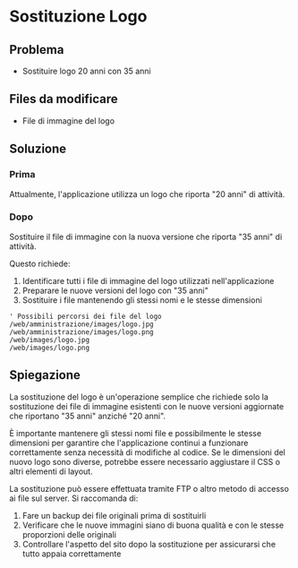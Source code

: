 # Sostituzione Logo

## Problema
- Sostituire logo 20 anni con 35 anni

## Files da modificare
- File di immagine del logo

## Soluzione

### Prima
Attualmente, l'applicazione utilizza un logo che riporta "20 anni" di attività.

### Dopo
Sostituire il file di immagine con la nuova versione che riporta "35 anni" di attività.

Questo richiede:
1. Identificare tutti i file di immagine del logo utilizzati nell'applicazione
2. Preparare le nuove versioni del logo con "35 anni"
3. Sostituire i file mantenendo gli stessi nomi e le stesse dimensioni

```
' Possibili percorsi dei file del logo
/web/amministrazione/images/logo.jpg
/web/amministrazione/images/logo.png
/web/images/logo.jpg
/web/images/logo.png
```

## Spiegazione
La sostituzione del logo è un'operazione semplice che richiede solo la sostituzione dei file di immagine esistenti con le nuove versioni aggiornate che riportano "35 anni" anziché "20 anni".

È importante mantenere gli stessi nomi file e possibilmente le stesse dimensioni per garantire che l'applicazione continui a funzionare correttamente senza necessità di modifiche al codice. Se le dimensioni del nuovo logo sono diverse, potrebbe essere necessario aggiustare il CSS o altri elementi di layout.

La sostituzione può essere effettuata tramite FTP o altro metodo di accesso ai file sul server. Si raccomanda di:
1. Fare un backup dei file originali prima di sostituirli
2. Verificare che le nuove immagini siano di buona qualità e con le stesse proporzioni delle originali
3. Controllare l'aspetto del sito dopo la sostituzione per assicurarsi che tutto appaia correttamente
